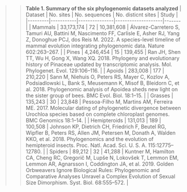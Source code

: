 >>**Table 1. Summary of the six phylogenomic datasets analyzed**
| Dataset | No. sites | No. sequences | No. disticnt sites | Study |
|---------|-----------|---------------|--------------------|-------|
| Mammals | 33,173,174 | 72 | 10,381,608 | Álvarez-Carretero S, Tamuri AU, Battini M, Nascimento FF, Carlisle E, Asher RJ, Yang Z, Donoghue PCJ, dos Reis M. 2022. A species-level timeline of mammal evolution integrating phylogenomic data. Nature 602:263–267. |
| Pines | 4,246,454 | 15 | 139,455 | Ran JH, Shen TT, Wu H, Gong X, Wang XQ. 2018. Phylogeny and evolutionary history of Pinaceae updated by transcriptomic analysis. Mol. Phylogenet. Evol. 129:106–116. |
| Apoids | 283,008 | 177 | 210,220 | Sann M, Niehuis O, Peters RS, Mayer C, Kozlov A, Podsiadlowski L, Bank S, Meusemann K, Misof B, Bleidorn C, et al. 2018. Phylogenomic analysis of Apoidea sheds new light on the sister group of bees. BMC Evol. Biol. 18:1–15. |
| Grasses | 135,243 | 30 | 23,848 | Pessoa-Filho M, Martins AM, Ferreira ME. 2017. Molecular dating of phylogenetic divergence between Urochloa species based on complete chloroplast genomes. BMC Genomics 18:1–14. |
| Hemipteroids | 131,013 | 189 | 100,508 | Johnson KP, Dietrich CH, Friedrich F, Beutel RG, Wipfler B, Peters RS, Allen JM, Petersen M, Donath A, Walden KKO, et al. 2018. Phylogenomics and the evolution of hemipteroid insects. Proc. Natl. Acad. Sci. U. S. A. 115:12775–12780. |
| Spiders | 89,212 | 32 | 41,288 | Kuntner M, Hamilton CA, Cheng RC, Gregorič M, Lupše N, Lokovšek T, Lemmon EM, Lemmon AR, Agnarsson I, Coddington JA, et al. 2019. Golden Orbweavers Ignore Biological Rules: Phylogenomic and Comparative Analyses Unravel a Complex Evolution of Sexual Size Dimorphism. Syst. Biol. 68:555–572. |
